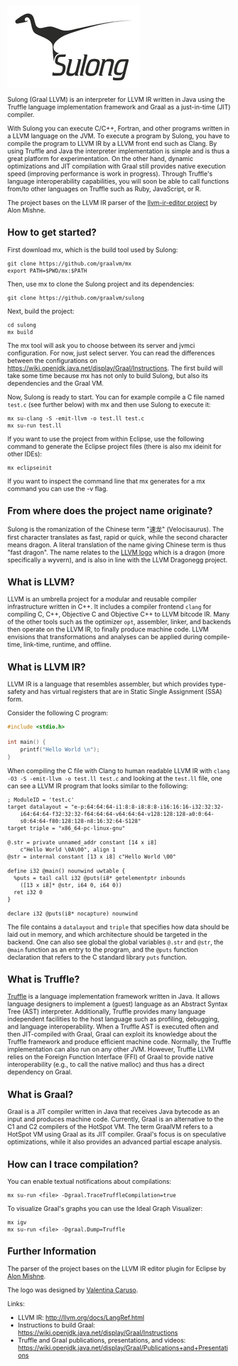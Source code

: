 ![Sulong Logo](https://raw.githubusercontent.com/mrigger/sulong-logos/master/sulong_black_with_text_transparent_300x185.png)


Sulong (Graal LLVM) is an interpreter for LLVM IR written in
Java using the Truffle language implementation framework and Graal as a
just-in-time (JIT) compiler.

With Sulong you can execute C/C++, Fortran, and other programs written 
in a LLVM language on the JVM. To execute a program by Sulong, you have
to compile the program to LLVM IR by a LLVM front end such as Clang. By
using Truffle and Java the interpreter implementation is simple and is 
thus a great platform for experimentation. On the other hand, dynamic
optimizations and JIT compilation with Graal still provides native
execution speed (improving performance is work in progress). Through 
Truffle's language interoperability capabilities, you will soon be able
to call functions from/to other languages on Truffle such as Ruby,
JavaScript, or R.

The project bases on the LLVM IR parser of the
[llvm-ir-editor project](https://github.com/amishne/llvm-ir-editor)
by Alon Mishne.

How to get started?
-------------------
First download mx, which is the build tool used by Sulong:

    git clone https://github.com/graalvm/mx
    export PATH=$PWD/mx:$PATH

Then, use mx to clone the Sulong project and its dependencies:

    git clone https://github.com/graalvm/sulong

Next, build the project:

    cd sulong
    mx build

The mx tool will ask you to choose between its server and jvmci
configuration. For now, just select server. You can read the differences
between the configurations on
https://wiki.openjdk.java.net/display/Graal/Instructions. The first
build will take some time because mx has not only to build Sulong,
but also its dependencies and the Graal VM.

Now, Sulong is ready to start. You can for example compile a C file named
`test.c` (see further below) with mx and then use Sulong to execute it:

    mx su-clang -S -emit-llvm -o test.ll test.c
    mx su-run test.ll

If you want to use the project from within Eclipse, use the following
command to generate the Eclipse project files (there is also mx ideinit
for other IDEs):

    mx eclipseinit

If you want to inspect the command line that mx generates for a mx
command you can use the -v flag.


From where does the project name originate?
-------------------------------------------
Sulong is the romanization of the Chinese term "速龙" (Velocisaurus).
The first character translates as fast, rapid or quick, while the second
character means dragon. A literal translation of the name giving Chinese
term is thus "fast dragon". The name relates to the
[LLVM logo](http://llvm.org/Logo.html) which is a dragon (more
specifically a wyvern), and is also in line with the LLVM Dragonegg
project.

What is LLVM?
-------------
LLVM is an umbrella project for a modular and reusable compiler
infrastructure written in C++. It includes a compiler frontend `clang`
for compiling C, C++, Objective C and Objective C++ to LLVM bitcode IR.
Many of the other tools such as the optimizer `opt`, assembler,
linker, and backends then operate on the LLVM IR, to finally produce
machine code. LLVM envisions that transformations and analyses can be
applied during compile-time, link-time, runtime, and offline.

What is LLVM IR?
----------------
LLVM IR is a language that resembles assembler, but which provides
type-safety and has virtual registers that are in Static Single
Assignment (SSA) form.

Consider the following C program:
```C
#include <stdio.h>

int main() {
    printf("Hello World \n");
}
```

When compiling the C file with Clang to human readable LLVM IR with
`clang -O3 -S -emit-llvm -o test.ll test.c` and looking at the `test.ll`
file, one can see a LLVM IR program that looks similar to the following:

```
; ModuleID = 'test.c'
target datalayout = "e-p:64:64:64-i1:8:8-i8:8:8-i16:16:16-i32:32:32-
	i64:64:64-f32:32:32-f64:64:64-v64:64:64-v128:128:128-a0:0:64-
	s0:64:64-f80:128:128-n8:16:32:64-S128"
target triple = "x86_64-pc-linux-gnu"

@.str = private unnamed_addr constant [14 x i8]
	c"Hello World \0A\00", align 1
@str = internal constant [13 x i8] c"Hello World \00"

define i32 @main() nounwind uwtable {
  %puts = tail call i32 @puts(i8* getelementptr inbounds
	([13 x i8]* @str, i64 0, i64 0))
  ret i32 0
}

declare i32 @puts(i8* nocapture) nounwind
```
The file contains a `datalayout` and `triple` that specifies how data
should be laid out in memory, and which architecture should be targeted
in the backend. One can also see global the global variables `@.str` and
`@str`, the `@main` function as an entry to the program, and the
`@puts` function declaration that refers to the C standard library
`puts` function.


What is Truffle?
----------------
[Truffle](https://github.com/graalvm/truffle) is a language 
implementation framework written in Java. It allows language designers
to implement a (guest) language as an Abstract Syntax Tree (AST)
interpreter. Additionally, Truffle provides many language independent
facilities to the host language such as profiling, debugging, and 
language interoperability. When a Truffle AST is executed often and then
JIT-compiled with Graal, Graal can exploit its knowledge about the
Truffle framework and produce efficient machine code. Normally, the
Truffle implementation can also run on any other JVM. 
However, Truffle LLVM relies on the Foreign Function Interface (FFI) of
Graal to provide native interoperability (e.g., to call the native
malloc) and thus has a direct dependency on Graal.

What is Graal?
-------------
Graal is a JIT compiler written in Java that receives Java bytecode as
an input and produces machine code. Currently, Graal is an alternative
to the C1 and C2 compilers of the HotSpot VM. The term GraalVM refers to
a HotSpot VM using Graal as its JIT compiler. Graal's focus is on
speculative optimizations, while it also provides an advanced partial
escape analysis.

How can I trace compilation?
----------------------------
You can enable textual notifications about compilations:
```
mx su-run <file> -Dgraal.TraceTruffleCompilation=true
```

To visualize Graal's graphs you can use the Ideal Graph Visualizer:
```
mx igv
mx su-run <file> -Dgraal.Dump=Truffle
```


Further Information
-------------------
The parser of the project bases on the LLVM IR editor plugin for Eclipse
by [Alon Mishne](https://github.com/amishne/llvm-ir-editor).

The logo was designed by 
[Valentina Caruso](https://www.behance.net/volantina).

Links:
* LLVM IR: http://llvm.org/docs/LangRef.html
* Instructions to build Graal:
	https://wiki.openjdk.java.net/display/Graal/Instructions
* Truffle and Graal publications, presentations, and videos:
	https://wiki.openjdk.java.net/display/Graal/Publications+and+Presentations
